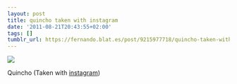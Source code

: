 ```yaml
---
layout: post
title: quincho taken with instagram
date: '2011-08-21T20:43:55+02:00'
tags: []
tumblr_url: https://fernando.blat.es/post/9215977718/quincho-taken-with-instagram
---
```

 ![](/tumblr_files/tumblr_lqak17Yjq81qz4y16o1_640.jpg)  

Quincho (Taken with [instagram](http://instagr.am))
